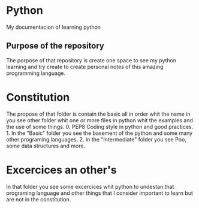 # Python
My documentacion of learning python

## Purpose of the repository
The porpose of that repository is create one space to see my python learning and try create to create personal notes of this amazing programming language.

# Constitution
The propose of that folder is contain the basic all in order whit the name in  you see other folder whit one or more files in python whit the examples and the use of some things.
    0. PEP8 Coding style in python and good practices.
    1. In the "Basic" folder you see the basement of the python and some many other programing languages.
    2. In the "Intermediate" folder you see Poo, some data structures and more.

# Excercices an other's
In that folder you see some excercices whit python to undestan that programing language and other things that I consider important to learn but are not in the constitution.
